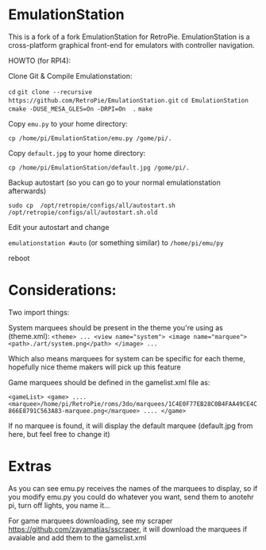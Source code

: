 EmulationStation
================

This is a fork of a fork EmulationStation for RetroPie.
EmulationStation is a cross-platform graphical front-end for emulators with controller navigation. 

HOWTO (for RPI4):

Clone Git & Compile Emulationstation:

`cd`
`git clone --recursive https://github.com/RetroPie/EmulationStation.git`
`cd EmulationStation`
`cmake -DUSE_MESA_GLES=On -DRPI=On  .`
`make`

Copy `emu.py` to your home directory:

`cp /home/pi/EmulationStation/emu.py /gome/pi/.`

Copy `default.jpg` to your home directory:

`cp /home/pi/EmulationStation/default.jpg /gome/pi/.`

Backup autostart (so you can go to your normal emulationstation afterwards)

`sudo cp  /opt/retropie/configs/all/autostart.sh  /opt/retropie/configs/all/autostart.sh.old`

Edit your autostart and change 

`emulationstation #auto` (or something similar) to `/home/pi/emu/py`

reboot

Considerations:
===============

Two import things:

System marquees should be present in the theme you're using as (theme.xml):
`<theme>
    ...
    <view name="system">
        <image name="marquee">
            <path>./art/system.png</path>
         </image>
     ...`

Which also means marquees for system can be specific for each theme, hopefully nice theme makers will pick up this feature

Game marquees should be defined in the gamelist.xml file as:

`<gameList>
     <game>
      ....
         <marquee>/home/pi/RetroPie/roms/3do/marquees/1C4E0F77EB28C0B4FAA49CE4C866E8791C563A83-marquee.png</marquee>
       ....
       </game>`
       
If no marquee is found, it will display the default marquee (default.jpg from here, but feel free to change it)

Extras
======

As you can see emu.py receives the names of the marquees to display, so if you modify emu.py you could do whatever you want, send them to anotehr pi, turn off lights, you name it...


For game marquees downloading, see my scraper https://github.com/zayamatias/sscraper, it will download the marquees if avaiable and add them to the gamelist.xml
